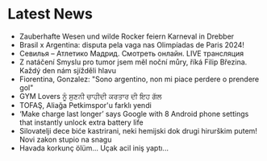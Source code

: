 # Latest News
-  Zauberhafte Wesen und wilde Rocker feiern Karneval in Drebber
-  Brasil x Argentina: disputa pela vaga nas Olimpíadas de Paris 2024!
-  Севилья – Атлетико Мадрид. Смотреть онлайн. LIVE трансляция
-  Z natáčení Smyslu pro tumor jsem měl noční můry, říká Filip Březina. Každý den nám sjížděli hlavu
-  Fiorentina, Gonzalez: "Sono argentino, non mi piace perdere o prendere gol"
-  GYM Lovers ਨੂੰ ਸੁਣਨੀ ਚਾਹੀਦੀ ਕਰਤਾਰ ਦੀ ਇਹ ਗੱਲ
-  TOFAŞ, Aliağa Petkimspor'u farklı yendi
-  ‘Make charge last longer’ says Google with 8 Android phone settings that instantly unlock extra battery life
-  Silovatelji dece biće kastrirani, neki hemijski dok drugi hirurškim putem! Novi zakon stupio na snagu
-  Havada korkunç ölüm... Uçak acil iniş yaptı...
